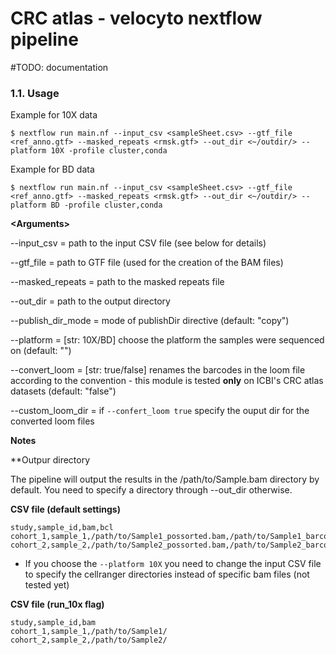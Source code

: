 # CRC atlas - velocyto nextflow pipeline

#TODO: documentation
### 1.1. Usage

Example for 10X data

```
$ nextflow run main.nf --input_csv <sampleSheet.csv> --gtf_file <ref_anno.gtf> --masked_repeats <rmsk.gtf> --out_dir <~/outdir/> --platform 10X -profile cluster,conda
```

Example for BD data

```
$ nextflow run main.nf --input_csv <sampleSheet.csv> --gtf_file <ref_anno.gtf> --masked_repeats <rmsk.gtf> --out_dir <~/outdir/> --platform BD -profile cluster,conda
```

**\<Arguments\>**

--input_csv           = path to the input CSV file (see below for details)

--gtf_file            = path to GTF file (used for the creation of the BAM files)

--masked_repeats      = path to the masked repeats file

--out_dir             = path to the output directory

--publish_dir_mode    = mode of publishDir directive (default: "copy")

--platform            = [str: 10X/BD] choose the platform the samples were sequenced on (default: "")

--convert_loom        = [str: true/false] renames the barcodes in the loom file according to the <cohort-sampleID-barcode> convention - this module is tested **only** on ICBI's CRC atlas datasets (default: "false")

--custom_loom_dir     = if `--confert_loom true` specify the ouput dir for the converted loom files


**Notes**

**Outpur directory

The pipeline will output the results in the /path/to/Sample.bam directory by default. You need to specify a directory through --out_dir otherwise.

**CSV file (default settings)**
```
study,sample_id,bam,bcl
cohort_1,sample_1,/path/to/Sample1_possorted.bam,/path/to/Sample1_barcodes.tsv
cohort_2,sample_2,/path/to/Sample2_possorted.bam,/path/to/Sample2_barcodes.tsv

```

* If you choose the `--platform 10X` you need to change the input CSV file to specify the cellranger directories instead of specific bam files (not tested yet)

**CSV file (run_10x flag)**
```
study,sample_id,bam
cohort_1,sample_1,/path/to/Sample1/
cohort_2,sample_2,/path/to/Sample2/

```